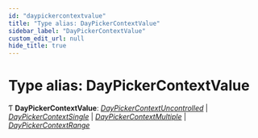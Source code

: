```yaml
---
id: "daypickercontextvalue"
title: "Type alias: DayPickerContextValue"
sidebar_label: "DayPickerContextValue"
custom_edit_url: null
hide_title: true
---
```


# Type alias: DayPickerContextValue

Ƭ **DayPickerContextValue**: [*DayPickerContextUncontrolled*](../interfaces/daypickercontextuncontrolled.md) \| [*DayPickerContextSingle*](../interfaces/daypickercontextsingle.md) \| [*DayPickerContextMultiple*](../interfaces/daypickercontextmultiple.md) \| [*DayPickerContextRange*](../interfaces/daypickercontextrange.md)
